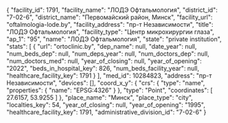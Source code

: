 {
    "facility_id": 1791,
    "facility_name": "ЛОДЭ Офтальмология",
    "district_id": "7-02-6",
    "district_name": "Первомайский район, Минск",
    "facility_url": "oftalmologia-lode.by",
    "facility_address": "пр-т Независимости",
    "title": "ЛОДЭ Офтальмология",
    "facility_type": "Центр микрохирургии глаза",
    "ap_1": "95",
    "name": "ЛОДЭ Офтальмология",
    "state": "private institution",
    "stats": [
        {
            "url": "ortoclinic.by",
            "dep_name": null,
            "date_year": null,
            "num_beds_dep": null,
            "num_deps_year": null,
            "num_doctors_dep": null,
            "num_doctors_med": null,
            "year_of_closing": null,
            "year_of_opening": "2022",
            "beds_in_hospital_key": 826,
            "num_beds_facility_year": null,
            "healthcare_facility_key": 1791
        }
    ],
    "med_id": 10284823,
    "address": "пр-т Независимости",
    "devices": [],
    "coord_x_y": {
        "crs": {
            "type": "name",
            "properties": {
                "name": "EPSG:4326"
            }
        },
        "type": "Point",
        "coordinates": [
            27.6157,
            53.9255
        ]
    },
    "place_name": "Минск",
    "place_type": "city",
    "localties_key": 54,
    "year_of_closing": null,
    "year_of_opening": "1995",
    "healthcare_facility_key": 1791,
    "administrative_division_id": "7-02-6"
}